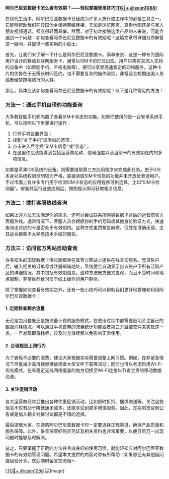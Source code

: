 **阿尔巴尼亚数据卡怎么看有效期？——轻松掌握使用技巧[[TG💪+ @esim1088](https://t.me/s/esim1088)]**

在现代生活中，阿尔巴尼亚数据卡已经成为许多人旅行或工作中的必备工具之一。它能够帮助我们在异国他乡保持网络连接，无论是浏览网页、查看地图还是与家人朋友视频通话，都变得轻而易举。然而，对于初次接触这类产品的人来说，可能会遇到一个问题：如何查看阿尔巴尼亚数据卡的有效期呢？这篇文章将详细为你解答这一疑问，并提供一些实用的小贴士。

首先，让我们来了解一下什么是阿尔巴尼亚数据卡。简单来说，这是一种专为国际用户设计的移动互联网服务卡，通常以SIM卡的形式出现。用户只需将其插入支持的设备中（如智能手机、平板电脑等），便可以享受高速稳定的网络服务。这种卡片的优势在于无需长时间签约，也不需要复杂的操作流程，非常适合短期出国人员或者经常跨境旅行的人群。

那么，具体应该如何查看阿尔巴尼亚数据卡的有效期呢？以下是几种常见的方法：

### 方法一：通过手机自带的功能查询

大多数智能手机都内置了查看SIM卡状态的功能。如果你使用的是一台安卓系统手机，可以按照以下步骤进行操作：
1. 打开手机设置界面；
2. 找到“关于手机”或类似的选项；
3. 点击进入后寻找“SIM卡信息”或“状态”；
4. 在这里你应该能看到包括运营商名称、信号强度以及当前卡的有效期在内的多项信息。

如果是苹果iOS系统的设备，则需要借助第三方应用程序来完成此任务。由于iOS本身对系统权限控制较为严格，直接读取SIM卡信息的功能并未开放给普通用户。不过市面上有许多专门用于检测SIM卡状态的应用程序可供选择，比如“SIM卡检测器”。安装并运行这些应用后，按照提示即可获取相关信息。

### 方法二：拨打客服热线咨询

如果上述方法无法满足你的需求，还可以尝试联系所购买数据卡背后的运营商官方客服热线。通常情况下，客服人员会根据你的手机号码或其他身份验证方式，快速查询出对应的卡是否处于有效期内。这种方式虽然稍显麻烦，但胜在准确无误，尤其适合那些不太熟悉技术手段的朋友。

### 方法三：访问官方网站自助查询

许多知名的国际数据卡供应商都会在其官方网站上提供在线查询服务。登录账户后，输入相关的订单号或注册邮箱地址，系统便会自动显示出该账户下所有活跃产品的详细情况，其中包括有效期信息。这种方法既方便又直观，而且不受时间和地点限制，非常推荐给习惯于线上操作的用户群体。

除了掌握如何查看有效期之外，还有一些小技巧可以帮助我们更好地管理和利用阿尔巴尼亚数据卡：

#### 1. 定期检查剩余流量
无论是包月套餐还是按流量计费的服务模式，在使用过程中都需要密切关注自己的数据消耗情况。可以通过手机自带的流量统计功能或者第三方监控软件来实现这一点。一旦发现即将耗尽，应及时充值续费以免影响正常使用。

#### 2. 合理规划上网行为
为了避免不必要的浪费，建议大家根据实际需要调整上网习惯。例如，在非紧急情况下尽量减少高清视频播放或者大型文件下载等活动；同时也可以考虑启用Wi-Fi优先模式，在有稳定无线网络覆盖的地方切换至Wi-Fi连接以节省宝贵的移动数据资源。

#### 3. 关注促销活动
各大运营商经常会推出各种优惠促销活动，比如限时折扣、捆绑赠送等。关注这些信息不仅有助于降低通讯成本，还能享受到更多增值服务。因此，定期浏览官网公告或是加入相关社群讨论都是不错的选择。

最后提醒大家，在选购阿尔巴尼亚数据卡时一定要选择正规渠道，确保产品质量和服务保障。此外，妥善保管好购买凭证及相关资料也非常重要，以便日后万一出现问题时能够及时解决。

总之，只要掌握了正确的方法并养成良好的使用习惯，就能轻松应对阿尔巴尼亚数据卡的有效期管理问题。希望本文提供的内容对你有所帮助！如果你还有其他疑问或经验分享，欢迎随时留言交流哦～

[[TG💪+ @esim1088](https://t.me/s/esim1088) ![Image](https://i.postimg.cc/4NQfJmqS/Snipaste-2025-05-13-00-14-12.png)]
